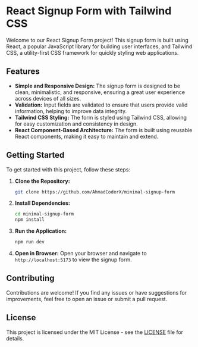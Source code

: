 # React Signup Form with Tailwind CSS

Welcome to our React Signup Form project! This signup form is built using React, a popular JavaScript library for building user interfaces, and Tailwind CSS, a utility-first CSS framework for quickly styling web applications.

## Features

- **Simple and Responsive Design:** The signup form is designed to be clean, minimalistic, and responsive, ensuring a great user experience across devices of all sizes.
- **Validation:** Input fields are validated to ensure that users provide valid information, helping to improve data integrity.
- **Tailwind CSS Styling:** The form is styled using Tailwind CSS, allowing for easy customization and consistency in design.
- **React Component-Based Architecture:** The form is built using reusable React components, making it easy to maintain and extend.

## Getting Started

To get started with this project, follow these steps:

1. **Clone the Repository:**
   ```bash
   git clone https://github.com/AhmadCoderX/minimal-signup-form
   ```

2. **Install Dependencies:**
   ```bash
   cd minimal-signup-form
   npm install
   ```

3. **Run the Application:**
   ```bash
   npm run dev
   ```

4. **Open in Browser:**
   Open your browser and navigate to `http://localhost:5173` to view the signup form.

## Contributing

Contributions are welcome! If you find any issues or have suggestions for improvements, feel free to open an issue or submit a pull request.

## License

This project is licensed under the MIT License - see the [LICENSE](LICENSE) file for details.
